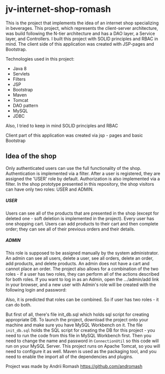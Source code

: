 # jv-internet-shop-romash

This is the project that implements the idea of an internet shop specializing in beverages. 
This project, which represents the client-server architecture, was build following the N-tier architecture and has a DAO layer, a Service layer, and Controllers. I built this project with SOLID principles and RBAC in mind. The client side of this application was created with JSP-pages and Bootstrap.

Technologies used in this project:
- Java 8
- Servlets
- Filters
- JSP
- Bootstrap
- Maven
- Tomcat
- DAO pattern
- MySQL
- JDBC

Also, I tried to keep in mind SOLID principles and RBAC

Client part of this application was created via jsp - pages and basic Bootstrap

## Idea of the shop
Only authenticated users can use the full functionality of the shop. Authentication is implemented via a filter.
After a user is registered, they are assigned the 'USER' role by default. Authorization is also implemented via a filter.
In the shop prototype presented in this repository, the shop visitors can have only two roles: USER and ADMIN.

##### USER 
Users can see all of the products that are presented in the shop (except for deleted one - soft deletion is implemented in the project).
Every user has one shopping cart. Users can add products to their cart and then complete order; they can see all of their previous orders and their details.

##### ADMIN

This role is supposed to be assigned manually by the system administrator. An admin can see all users, delete a user, see all orders, delete an order, add products, and delete products. An admin does not have a cart and cannot place an order.
The project also allows for a combination of the two roles -  if a user has two roles, they can perform all of the actions described for both roles.
If you want to log in as an Admin, open the .../admin/add link in your browser, and a new user with Admin's role will be created with the following login and password:

Also, it is predicted that roles can be combined. So if user has two roles - it can do both.

But first of all, there's file init_db.sql which holds sql script for creating appropriate DB.
To launch the project, download the project onto your machine and make sure you have MySQL Workbench on it. The file `init_db.sql` holds the SQL script for creating the DB for this project - you need to run the code from this file in MySQL Workbench first. Then you need to change the name and password
in `ConnectionUtil` so this code will run on your MySQL Server.
This project runs on Apache Tomcat, so you will need to configure it as well.
Maven is used as the packaging tool, and you need to enable the import all of the dependencies and plugins.

Project was made by Andrii Romash https://github.com/andromash
